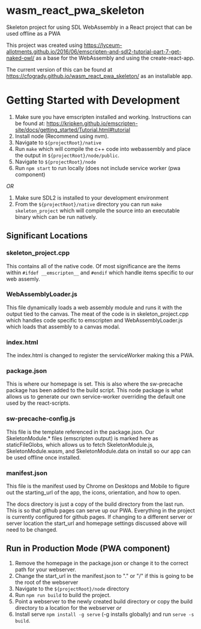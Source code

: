 # wasm_react_pwa_skeleton
Skeleton project for using SDL WebAssembly in a React project that can be used offline as a PWA

This project was created using https://lyceum-allotments.github.io/2016/06/emscripten-and-sdl2-tutorial-part-7-get-naked-owl/ as a base for the WebAssembly and using the create-react-app.

The current version of this can be found at https://cfogrady.github.io/wasm_react_pwa_skeleton/ as an installable app.

# Getting Started with Development
1. Make sure you have emscripten installed and working. Instructions can be found at: https://kripken.github.io/emscripten-site/docs/getting_started/Tutorial.html#tutorial
2. Install node (Recommend using nvm).
3. Navigate to `${projectRoot}/native` 
4. Run `make` which will compile the c++ code into webassembly and place the output in `${projectRoot}/node/public`.
5. Navigate to `${projectRoot}/node`
6. Run `npm start` to run locally (does not include service worker (pwa component)

*OR*
1. Make sure SDL2 is installed to your development environment
2. From the `${projectRoot}/native` directory you can run `make skeleton_project` which will compile the source into an executable binary which can be run natively.

## Significant Locations
### skeleton_project.cpp
This contains all of the native code. Of most significance are the items within `#ifdef __emscripten__` and `#endif` which handle items specific to our web assemly.
### WebAssemblyLoader.js
This file dynamically loads a web assembly module and runs it with the output tied to the canvas.
The meat of the code is in skeleton_project.cpp which handles code specific to emscripten and WebAssemblyLoader.js which loads that assembly to a canvas modal.
### index.html
The index.html is changed to register the serviceWorker making this a PWA.
### package.json
This is where our homepage is set. This is also where the sw-precache package has been added to the build script. This node package is what allows us to generate our own service-worker overriding the default one used by the react-scripts.
### sw-precache-config.js
This file is the template referenced in the package.json. Our SkeletonModule.* files (emscripten output) is marked here as staticFileGlobs, which allows us to fetch SkeletonModule.js, SkeletonModule.wasm, and SkeletonModule.data on install so our app can be used offline once installed.
### manifest.json
This file is the manifest used by Chrome on Desktops and Mobile to figure out the starting_url of the app, the icons, orientation, and how to open.


The docs directory is just a copy of the build directory from the last run. This is so that github pages can serve up our PWA. Everything in the project is currently configured for github pages. If changing to a different server or server location the start_url and homepage settings discussed above will need to be changed.

## Run in Production Mode (PWA component)
1. Remove the homepage in the package.json or change it to the correct path for your webserver.
2. Change the start_url in the manifest.json to "." or "/" if this is going to be the root of the webserver
3. Navigate to the `${projectRoot}/node` directory
3. Run `npm run build` to build the project.
4. Point a webserver to the newly created build directory or copy the build directory to a location for the webserver
*or*
4. Install serve `npm install -g serve` (-g installs globally) and run `serve -s build`.
